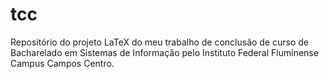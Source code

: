 tcc
===

Repositório do projeto LaTeX do meu trabalho de conclusão de curso de Bacharelado em Sistemas de Informação pelo Instituto Federal Fluminense Campus Campos Centro.